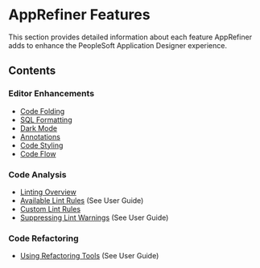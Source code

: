# AppRefiner Features

This section provides detailed information about each feature AppRefiner adds to enhance the PeopleSoft Application Designer experience.

## Contents

### Editor Enhancements
- [Code Folding](editor-tweaks/code-folding.md)
- [SQL Formatting](editor-tweaks/sql-formatting.md)
- [Dark Mode](editor-tweaks/dark-mode.md)
- [Annotations](editor-tweaks/annotations.md)
- [Code Styling](code-styling.md)
- [Code Flow](editor-tweaks/code-flow.md)

### Code Analysis
- [Linting Overview](linting/overview.md)
- [Available Lint Rules](../../user-guide/working-with-linters.md#available-linters) (See User Guide)
- [Custom Lint Rules](linting/custom-rules.md)
- [Suppressing Lint Warnings](../../user-guide/working-with-linters.md#suppressing-linter-warnings) (See User Guide)

### Code Refactoring
- [Using Refactoring Tools](../../user-guide/using-refactoring-tools.md) (See User Guide)
